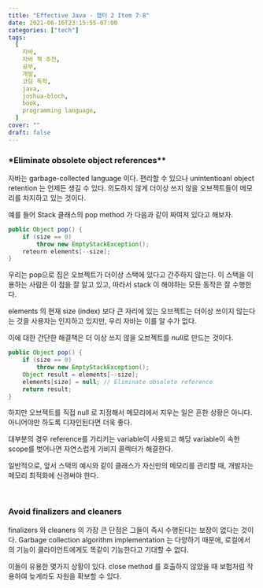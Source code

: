 ```yaml
---
title: "Effective Java - 챕터 2 Item 7-8"
date: 2021-06-16T23:15:55-07:00
categories: ["tech"]
tags:
  [
    자바,
    자바 책 추천,
    공부,
    개발,
    코딩 독학,
    java,
    joshua-bloch,
    book,
    programming language,
  ]
cover: ""
draft: false
---
```


### \*Eliminate obsolete object references\*\*

자바는 garbage-collected language 이다. 편리할 수 있으나 unintentioanl object retention 는 언제든 생길 수 있다. 의도하지 않게 더이상 쓰지 않을 오브젝트들이 메모리를 차지하고 있는 것이다.

예를 들어 Stack 클래스의 pop method 가 다음과 같이 짜여져 있다고 해보자.

```java
public Object pop() {
    if (size == 0)
        throw new EmptyStackException();
    reteurn elements[--size];
}
```

우리는 pop으로 집은 오브젝트가 더이상 스택에 있다고 간주하지 않는다. 이 스택을 이용하는 사람은 이 점을 잘 알고 있고, 따라서 stack 이 해야하는 모든 동작은 잘 수행한다.

elements 의 현재 size (index) 보다 큰 자리에 있는 오브젝트는 더이상 쓰이지 않는다는 것을 사용자는 인지하고 있지만, 우리 자바는 이를 알 수가 없다.

이에 대한 간단한 해결책은 더 이상 쓰지 않을 오브젝트를 *null*로 만드는 것이다.

```java
public Object pop() {
    if (size == 0)
        throw new EmptyStackException();
    Object result = elements[--size];
    elements[size] = null; // Eliminate obsolete reference
    return result;
}
```

하지만 오브젝트를 직접 null 로 지정해서 메모리에서 지우는 일은 흔한 상황은 아니다. 아니어야만 하도록 디자인된다면 더욱 좋다.

대부분의 경우 reference를 가리키는 variable이 사용되고 해당 variable이 속한 scope를 벗어나면 자연스럽게 가비지 콜렉터가 해결한다.

일반적으로, 앞서 스택의 예시와 같이 클래스가 자신만의 메모리를 관리할 때, 개발자는 메모리 최적화에 신경써야 한다.

&nbsp;

### **Avoid finalizers and cleaners**

finalizers 와 cleaners 의 가장 큰 단점은 그들이 즉시 수행된다는 보장이 없다는 것이다. Garbage collection algorithm implementation 는 다양하기 때문에, 로컬에서의 기능이 클라이언트에게도 똑같이 기능한다고 기대할 수 없다.

이들이 유용한 몇가지 상황이 있다. close method 를 호출하지 않았을 때 보험처럼 작용하여 늦게라도 자원을 확보할 수 있다.
